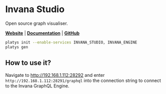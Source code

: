 # Invana Studio

Open source graph visualiser. 

**[Website](https://invana.io/)** | **[Documentation](https://docs.invana.io/products/invana-studio)** | **[GitHub](https://github.com/invana/invana-studio)**

```bash
platys init --enable-services INVANA_STUDIO, INVANA_ENGINE
platys gen
```

## How to use it?

Navigate to <http://192.168.1.112:28292> and enter `http://192.168.1.112:28291/graphql` into the connection string to connect to the Invana GraphQL Engine. 